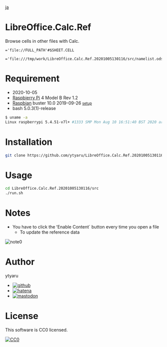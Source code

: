 [ja](./README.ja.md)

# LibreOffice.Calc.Ref

Browse cells in other files with Calc.

```
='file://FULL_PATH'#$SHEET.CELL
```
```
='file:///tmp/work/LibreOffice.Calc.Ref.20201005130116/src/namelist.ods'#$namelist.A2
```

# Requirement

* <time datetime="2020-10-05T13:00:50+0900">2020-10-05</time>
* [Raspbierry Pi](https://ja.wikipedia.org/wiki/Raspberry_Pi) 4 Model B Rev 1.2
* [Raspbian](https://ja.wikipedia.org/wiki/Raspbian) buster 10.0 2019-09-26 <small>[setup](http://ytyaru.hatenablog.com/entry/2019/12/25/222222)</small>
* bash 5.0.3(1)-release

```sh
$ uname -a
Linux raspberrypi 5.4.51-v7l+ #1333 SMP Mon Aug 10 16:51:40 BST 2020 armv7l GNU/Linux
```

# Installation

```sh
git clone https://github.com/ytyaru/LibreOffice.Calc.Ref.20201005130116
```

# Usage

```sh
cd LibreOffice.Calc.Ref.20201005130116/src
./run.sh
```

# Notes

* You have to click the ʻEnable Content` button every time you open a file
	* To update the reference data

![note0](https://github.com/ytyaru/Shell.SeatingChart.20200925092353/blob/master/doc/note0.png?raw=true)

# Author

ytyaru

* [![github](http://www.google.com/s2/favicons?domain=github.com)](https://github.com/ytyaru "github")
* [![hatena](http://www.google.com/s2/favicons?domain=www.hatena.ne.jp)](http://ytyaru.hatenablog.com/ytyaru "hatena")
* [![mastodon](http://www.google.com/s2/favicons?domain=mstdn.jp)](https://mstdn.jp/web/accounts/233143 "mastdon")

# License

This software is CC0 licensed.

[![CC0](http://i.creativecommons.org/p/zero/1.0/88x31.png "CC0")](http://creativecommons.org/publicdomain/zero/1.0/deed.en)

